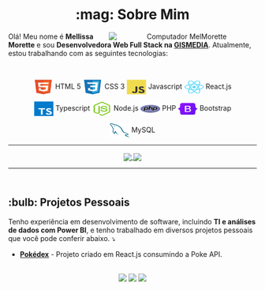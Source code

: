 <header>
<h1>:mag: Sobre Mim</h1>
<img src="https://raw.githubusercontent.com/MicaelliMedeiros/micaellimedeiros/master/image/computer-illustration.png" min-width="500px" max-width="500px" width="300px" align="right" alt="Computador MelMorette">
	
<p align="left"> 
	Olá! Meu nome é <strong>Mellissa Morette</strong> e sou <strong>Desenvolvedora Web Full Stack na <a href="https://www.gismedia.pt/pt-pt/">GISMEDIA</a></strong>.
	Atualmente, estou trabalhando com as seguintes tecnologias:
</p>
	
<br>
	
<p align="left">
	<p align="center">
		<img align="center" alt="Mel-HTML" height="30" width="40" src="https://raw.githubusercontent.com/devicons/devicon/master/icons/html5/html5-original.svg"> HTML 5
		<img align="center" alt="Mel-CSS" height="30" width="40" src="https://raw.githubusercontent.com/devicons/devicon/master/icons/css3/css3-original.svg"> CSS 3
		<img align="center" alt="Mel-Js" height="30" width="40" src="https://raw.githubusercontent.com/devicons/devicon/master/icons/javascript/javascript-original.svg"> Javascript
		<img align="center" alt="Mel-React" height="30" width="40" src="https://raw.githubusercontent.com/devicons/devicon/master/icons/react/react-original.svg"> React.js
	</p>
	<p align="center">
		<img align="center" alt="Mel-Ts" height="30" width="40" src="https://raw.githubusercontent.com/devicons/devicon/master/icons/typescript/typescript-original.svg"> Typescript
		<img align="center" alt="Mel-Node" height="30" width="40" src="https://raw.githubusercontent.com/devicons/devicon/master/icons/nodejs/nodejs-original.svg"> Node.js
		<img align="center" alt="Mel-PHP" height="30" width="40" src="https://raw.githubusercontent.com/devicons/devicon/master/icons/php/php-original.svg"> PHP
		<img align="center" alt="Mel-Bootstrap" height="30" width="40" src="https://raw.githubusercontent.com/devicons/devicon/master/icons/bootstrap/bootstrap-original.svg"> Bootstrap
	</p>
	<p align="center">
		<img align="center" alt="Mel-Mysql" height="30" width="40" src="https://raw.githubusercontent.com/devicons/devicon/master/icons/mysql/mysql-original.svg"> MySQL
	</p>
</p>

<hr>

<div align="center">
	<a href="https://github.com/MelMorette">
		<img min-width="450px" max-width="450px" width="430px" align="center" src="https://github-readme-stats.vercel.app/api?username=MelMorette&show_icons=true&theme=monokai&include_all_commits=true&count_private=false"/>
		<img min-width="340px" max-width="340px" width="320px" align="center" src="https://github-readme-stats.vercel.app/api/top-langs/?username=MelMorette&layout=compact&langs_count=7&theme=monokai"/>
	</a>
</div>

<hr>
</header>

<main>
	<h2>:bulb: Projetos Pessoais</h2>
	<p align="left">
  	Tenho experiência em desenvolvimento de software, incluindo <strong>TI e análises de dados com Power BI</strong>, e tenho trabalhado em diversos projetos pessoais que você pode conferir abaixo. ⤵️
	</p>
	<ul>
		<li><a href="http://pokedex-mellissa-morette.surge.sh/"><strong>Pokédex</strong></a> - Projeto criado em React.js consumindo a Poke API.</li>
	</ul>
	
<br>
</main>

<footer>
	<div align="center">
		<a href="https://instagram.com/mellissa_morette" target="_blank"><img src="https://img.shields.io/badge/-Instagram-%23E4405F?style=for-the-badge&logo=instagram&logoColor=white" target="_blank"></a>
		<a href = "mailto:mellissamorette@outlook.pt"><img src="https://img.shields.io/badge/-Outlook-%23333?style=for-the-badge&logo=microsoft&logoColor=white" target="_blank"></a>
		<a href="https://www.linkedin.com/in/mellissa-morette/" target="_blank"><img src="https://img.shields.io/badge/-LinkedIn-%230077B5?style=for-the-badge&logo=linkedin&logoColor=white" target="_blank"></a> 
	</div> 
</footer>

